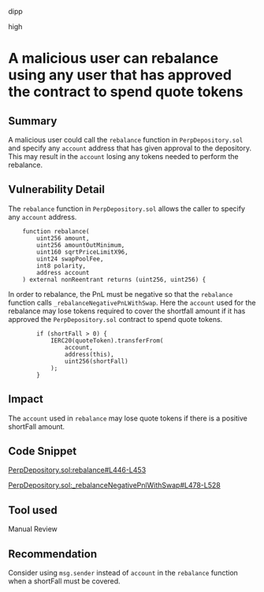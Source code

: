 dipp

high

# A malicious user can rebalance using any user that has approved the contract to spend quote tokens

## Summary

A malicious user could call the ```rebalance``` function in ```PerpDepository.sol``` and specify any ```account``` address that has given approval to the depository. This may result in the ```account``` losing any tokens needed to perform the rebalance.

## Vulnerability Detail

The ```rebalance``` function in ```PerpDepository.sol``` allows the caller to specify any ```account``` address.
```solidity
    function rebalance(
        uint256 amount,
        uint256 amountOutMinimum,
        uint160 sqrtPriceLimitX96,
        uint24 swapPoolFee,
        int8 polarity,
        address account
    ) external nonReentrant returns (uint256, uint256) { 

```

In order to rebalance, the PnL must be negative so that the ```rebalance``` function calls ```_rebalanceNegativePnLWithSwap```. Here the ```account``` used for the rebalance may lose tokens required to cover the shortfall amount if it has approved the ```PerpDepository.sol``` contract to spend quote tokens.
```solidity
        if (shortFall > 0) {
            IERC20(quoteToken).transferFrom(
                account,
                address(this),
                uint256(shortFall)
            );  
        }
```

## Impact

The ```account``` used in ```rebalance``` may lose quote tokens if there is a positive shortFall amount.

## Code Snippet

[PerpDepository.sol:rebalance#L446-L453](https://github.com/sherlock-audit/2023-01-uxd/blob/main/contracts/integrations/perp/PerpDepository.sol#L446-L453)

[PerpDepository.sol:_rebalanceNegativePnlWithSwap#L478-L528](https://github.com/sherlock-audit/2023-01-uxd/blob/main/contracts/integrations/perp/PerpDepository.sol#L478-L528)

## Tool used

Manual Review

## Recommendation

Consider using ```msg.sender``` instead of ```account``` in the ```rebalance``` function when a shortFall must be covered.